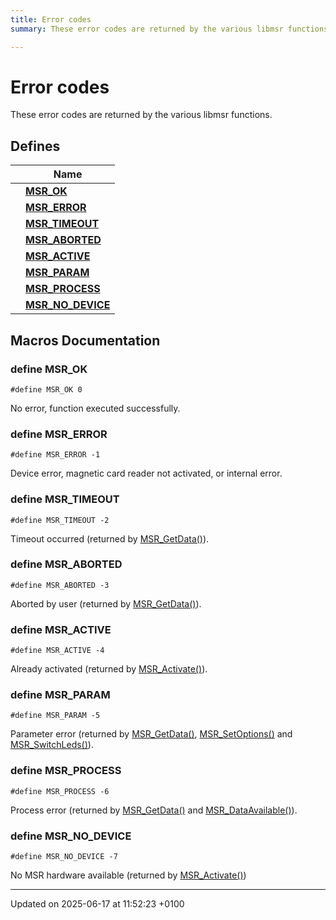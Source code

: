 ```yaml
---
title: Error codes
summary: These error codes are returned by the various libmsr functions. 

---
```


# Error codes

These error codes are returned by the various libmsr functions. 

## Defines

|                | Name           |
| -------------- | -------------- |
|  | **[MSR_OK](group___m_s_r___e_r_r_o_r___c_o_d_e_s.md#define-msr-ok)**  |
|  | **[MSR_ERROR](group___m_s_r___e_r_r_o_r___c_o_d_e_s.md#define-msr-error)**  |
|  | **[MSR_TIMEOUT](group___m_s_r___e_r_r_o_r___c_o_d_e_s.md#define-msr-timeout)**  |
|  | **[MSR_ABORTED](group___m_s_r___e_r_r_o_r___c_o_d_e_s.md#define-msr-aborted)**  |
|  | **[MSR_ACTIVE](group___m_s_r___e_r_r_o_r___c_o_d_e_s.md#define-msr-active)**  |
|  | **[MSR_PARAM](group___m_s_r___e_r_r_o_r___c_o_d_e_s.md#define-msr-param)**  |
|  | **[MSR_PROCESS](group___m_s_r___e_r_r_o_r___c_o_d_e_s.md#define-msr-process)**  |
|  | **[MSR_NO_DEVICE](group___m_s_r___e_r_r_o_r___c_o_d_e_s.md#define-msr-no-device)**  |




## Macros Documentation

### define MSR_OK

```
#define MSR_OK 0
```


No error, function executed successfully. 


### define MSR_ERROR

```
#define MSR_ERROR -1
```


Device error, magnetic card reader not activated, or internal error. 


### define MSR_TIMEOUT

```
#define MSR_TIMEOUT -2
```


Timeout occurred (returned by [MSR_GetData()](msr_8h.md#function-msr-getdata)). 


### define MSR_ABORTED

```
#define MSR_ABORTED -3
```


Aborted by user (returned by [MSR_GetData()](msr_8h.md#function-msr-getdata)). 


### define MSR_ACTIVE

```
#define MSR_ACTIVE -4
```


Already activated (returned by [MSR_Activate()](msr_8h.md#function-msr-activate)). 


### define MSR_PARAM

```
#define MSR_PARAM -5
```


Parameter error (returned by [MSR_GetData()](msr_8h.md#function-msr-getdata), [MSR_SetOptions()](msr_8h.md#function-msr-setoptions) and [MSR_SwitchLeds()](msr_8h.md#function-msr-switchleds)). 


### define MSR_PROCESS

```
#define MSR_PROCESS -6
```


Process error (returned by [MSR_GetData()](msr_8h.md#function-msr-getdata) and [MSR_DataAvailable()](msr_8h.md#function-msr-dataavailable)). 


### define MSR_NO_DEVICE

```
#define MSR_NO_DEVICE -7
```


No MSR hardware available (returned by [MSR_Activate()](msr_8h.md#function-msr-activate)) 




-------------------------------

Updated on 2025-06-17 at 11:52:23 +0100
